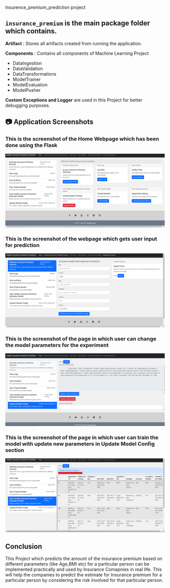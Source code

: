 Insurence_premium_prediction project
## `insurance_premium` is the main package folder which contains. 

**Artifact** : Stores all artifacts created from running the application.

**Components** : Contains all components of Machine Learning Project
- DataIngestion
- DataValidation
- DataTransformations
- ModelTrainer
- ModelEvaluation
- ModelPusher

**Custom Exceptions and Logger** are used in this Project for better debugging purposes.

## 📷 Application Screenshots

### **This is the screenshot of the Home Webpage which has been done using the Flask**
![webpage](static/Home_page.png)

### **This is the screenshot of the webpage which gets user input for prediction**
![webpage](static/estimator_user_input.png)

### **This is the screenshot of the page in which user can change the model parameters for the experiment**
![model parameters](static/update_model_config.png)

### **This is the screenshot of the page in which user can train the model with update new parameters in Update Model Config section**
![model parameters](static/Model_training.png)

## Conclusion

This Project which predicts the amount of the insurance premium based on different parameters (like Age,BMI etc) for a particular person can be implemented practically and used by Insurance Comapnies in real life. This will help the companies to predict the estimate for Insurance premium for a particular person by considering the risk involved for that particular person. 

